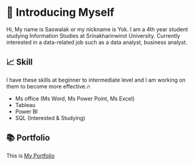 # 📝 Introducing Myself
Hi, My name is Saowalak or my nickname is Yok. I am a 4th year student studying Information Studies at Srinakharinwirot University. Currently interested in a data-related job such as a data analyst, business analyst.
## 📈 Skill
I have these skills at beginner to intermediate level and I am working on them to become more effective.🔥
- Ms office (Ms Word, Ms Power Point, Ms Excel)
- Tableau
- Power BI
- SQL (Interested & Studying)
## 📚 Portfolio
This is [My Portfolio](https://github.com/SaowalakMeethong/MyPortfolio)


